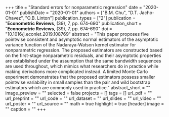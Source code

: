 +++
title = "Standard errors for nonparametric regression"
date = "2020-01-01"
publishDate = "2020-01-01"
authors = ["B.M. Chu", "D.T. Jacho-Chavez", "O.B. Linton"]
publication_types = ["2"]
publication = "**Econometric Reviews**, (39), 7, pp. 674-690"
publication_short = "**Econometric Reviews**, (39), 7, pp. 674-690"
doi = "10.1016/j.econlet.2019.108769"
abstract = "This paper proposes five pointwise consistent and asymptotic normal estimators of the asymptotic variance function of the Nadaraya-Watson kernel estimator for nonparametric regression. The proposed estimators are constructed based on the first-stage nonparametric residuals, and their asymptotic properties are established under the assumption that the same bandwidth sequences are used throughout, which mimics what researchers do in practice while making derivations more complicated instead. A limited Monte Carlo experiment demonstrates that the proposed estimators possess smaller pointwise variability in small samples than the pair and wild bootstrap estimators which are commonly used in practice."
abstract_short = ""
image_preview = ""
selected = false
projects = []
tags = []
url_pdf = ""
url_preprint = ""
url_code = ""
url_dataset = ""
url_slides = ""
url_video = ""
url_poster = ""
url_source = ""
math = true
highlight = true
[header]
image = ""
caption = ""
+++
